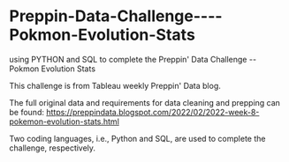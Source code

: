 # Preppin-Data-Challenge----Pokmon-Evolution-Stats

using PYTHON and SQL to complete the Preppin' Data Challenge -- Pokmon Evolution Stats

This challenge is from Tableau weekly Preppin' Data blog.

The full original data and requirements for data cleaning and prepping can be found: https://preppindata.blogspot.com/2022/02/2022-week-8-pokemon-evolution-stats.html

Two coding languages, i.e., Python and SQL, are used to complete the challenge, respectively.
